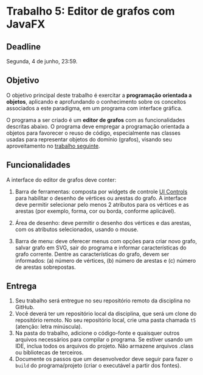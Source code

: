 # Trabalho 5: Editor de grafos com JavaFX

## Deadline

Segunda, 4 de junho, 23:59.


## Objetivo

O objetivo principal deste trabalho é exercitar a **programação orientada a objetos**, aplicando e aprofundando o conhecimento sobre os conceitos associados a este paradigma, em um programa com interface gráfica. 

O programa a ser criado é um **editor de grafos** com as funcionalidades descritas abaixo. O programa deve empregar a programação orientada a objetos para favorecer o reuso de código, especialmente nas classes usadas para representar objetos do domínio (grafos), visando seu aproveitamento no [trabalho seguinte](../trabalhos/t6).


## Funcionalidades


A interface do editor de grafos deve conter:

1. Barra de ferramentas: composta por widgets de controle [UI Controls](https://docs.oracle.com/javafx/2/ui_controls/jfxpub-ui_controls.htm) para habilitar o desenho de vértices ou arestas do grafo. A interface deve permitir selecionar pelo menos 2 atributos para os vértices e as arestas (por exemplo, forma, cor ou borda, conforme aplicável).

2. Área de desenho: deve permitir o desenho dos vértices e das arestas, com os atributos selecionados, usando o mouse.

3. Barra de menu: deve oferecer menus com opções para criar novo grafo, salvar grafo em SVG, sair do programa e informar características do grafo corrente. Dentre as características do grafo, devem ser informados: (a) número de vértices, (b) número de arestas e (c) número de arestas sobrepostas.



## Entrega

 1. Seu trabalho será entregue no seu repositório remoto da disciplina no GitHub.
 2. Você deverá ter um repositório local da disciplina, que será um clone do repositório remoto. No seu repositório local, crie uma pasta chamada `t5` (atenção: letra minúscula).
 3. Na pasta do trabalho, adicione o código-fonte e quaisquer outros arquivos necessários para compilar o programa. Se estiver usando um IDE, inclua todos os arquivos do projeto. Não armazene arquivos .class ou bibliotecas de terceiros.
 4. Documente os passos que um desenvolvedor deve seguir para fazer o `build` do programa/projeto (criar o executável a partir dos fontes).
